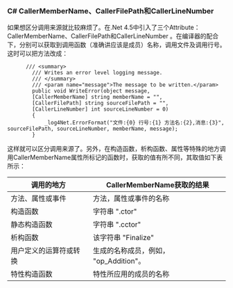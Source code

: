 ### C# CallerMemberName、CallerFilePath和CallerLineNumber

如果想区分调用来源就比较麻烦了。在.Net 4.5中引入了三个Attribute：CallerMemberName、CallerFilePath和CallerLineNumber 。在编译器的配合下，分别可以获取到调用函数（准确讲应该是成员）名称，调用文件及调用行号。这时可以把方法改成：

```
      /// <summary>
        /// Writes an error level logging message.
        /// </summary>
        /// <param name="message">The message to be written.</param>
        public void WriteError(object message,
        [CallerMemberName] string memberName = "",
        [CallerFilePath] string sourceFilePath = "",
        [CallerLineNumber] int sourceLineNumber = 0)
        {
            _log4Net.ErrorFormat("文件:{0} 行号:{1} 方法名:{2},消息:{3}", sourceFilePath, sourceLineNumber, memberName, message);
        }
```

这样就可以区分调用来源了。另外，在构造函数，析构函数、属性等特殊的地方调用CallerMemberName属性所标记的函数时，获取的值有所不同，其取值如下表所示：

| **调用的地方**         | **CallerMemberName获取的结果**         |
| ---------------------- | -------------------------------------- |
| 方法、属性或事件       | 方法，属性或事件的名称                 |
| 构造函数               | 字符串 ".ctor"                         |
| 静态构造函数           | 字符串 ".cctor"                        |
| 析构函数               | 该字符串 "Finalize"                    |
| 用户定义的运算符或转换 | 生成的名称成员，例如， "op_Addition"。 |
| 特性构造函数           | 特性所应用的成员的名称                 |
